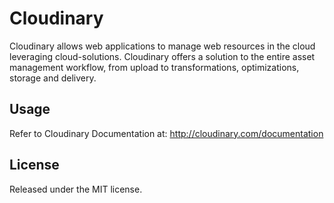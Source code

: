 Cloudinary
==========

Cloudinary allows web applications to manage web resources in the cloud leveraging cloud-solutions. 
Cloudinary offers a solution to the entire asset management workflow, from upload to transformations, optimizations, storage and delivery. 

## Usage ######################################################################

Refer to Cloudinary Documentation at:
http://cloudinary.com/documentation

## License #######################################################################

Released under the MIT license. 
